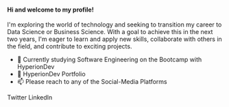 #### Hi and welcome to my profile!

I'm exploring the world of technology and seeking to transition my career to Data Science or Business Science. 
With a goal to achieve this in the next two years, I'm eager to learn and apply new skills, collaborate with others in the field, and contribute to exciting projects.


* 🔭 Currently studying Software Engineering on the Bootcamp with HyperionDev
* 📝 HyperionDev Portfolio
* 📫 Please reach to any of the Social-Media Platforms


Twitter
LinkedIn
